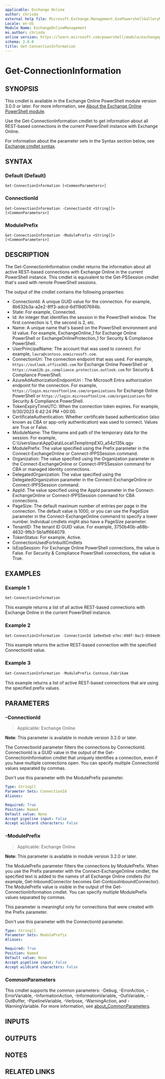 ```yaml
---
applicable: Exchange Online
author: chrisda
external help file: Microsoft.Exchange.Management.ExoPowershellGalleryModule.dll-Help.xml
Locale: en-US
Module Name: ExchangeOnlineManagement
ms.author: chrisda
online version: https://learn.microsoft.com/powershell/module/exchangepowershell/get-connectioninformation
schema: 2.0.0
title: Get-ConnectionInformation
---
```


# Get-ConnectionInformation

## SYNOPSIS
This cmdlet is available in the Exchange Online PowerShell module version 3.0.0 or later. For more information, see [About the Exchange Online PowerShell module](https://aka.ms/exov3-module).

Use the Get-ConnectionInformation cmdlet to get information about all REST-based connections in the current PowerShell instance with Exchange Online.

For information about the parameter sets in the Syntax section below, see [Exchange cmdlet syntax](https://learn.microsoft.com/powershell/exchange/exchange-cmdlet-syntax).

## SYNTAX

### Default (Default)
```
Get-ConnectionInformation [<CommonParameters>]
```

### ConnectionId
```
Get-ConnectionInformation -ConnectionId <String[]> [<CommonParameters>]
```

### ModulePrefix
```
Get-ConnectionInformation -ModulePrefix <String[]> [<CommonParameters>]
```

## DESCRIPTION
The Get-ConnectionInformation cmdlet returns the information about all active REST-based connections with Exchange Online in the current PowerShell instance. This cmdlet is equivalent to the Get-PSSession cmdlet that's used with remote PowerShell sessions.

The output of the cmdlet contains the following properties:

- ConnectionId: A unique GUID value for the connection. For example, 8b632b3a-a2e2-8ff3-adcd-6d119d07694b.
- State: For example, Connected.
- Id: An integer that identifies the session in the PowerShell window. The first connection is 1, the second is 2, etc.
- Name: A unique name that's based on the PowerShell environment and Id value. For example, ExchangeOnline_1 for Exchange Online PowerShell or ExchangeOnlineProtection_1 for Security & Compliance PowerShell.
- UserPrincipalName: The account that was used to connect. For example, `laura@contoso.onmicrosoft.com`.
- ConnectionUri: The connection endpoint that was used. For example, `https://outlook.office365.com` for Exchange Online PowerShell or `https://nam12b.ps.compliance.protection.outlook.com` for Security & Compliance PowerShell.
- AzureAdAuthorizationEndpointUri : The Microsoft Entra authorization endpoint for the connection. For example, `https://login.microsoftonline.com/organizations` for Exchange Online PowerShell or `https://login.microsoftonline.com/organizations` for Security & Compliance PowerShell.
- TokenExpiryTimeUTC: When the connection token expires. For example, 9/30/2023 6:42:24 PM +00:00.
- CertificateAuthentication: Whether certificate based authentication (also known as CBA or app-only authentication) was used to connect. Values are True or False.
- ModuleName: The filename and path of the temporary data for the session. For example, C:\Users\laura\AppData\Local\Temp\tmpEXO_a54z135k.qgv
- ModulePrefix: The value specified using the Prefix parameter in the Connect-ExchangeOnline or Connect-IPPSSession command.
- Organization: The value specified using the Organization parameter in the Connect-ExchangeOnline or Connect-IPPSSession command for CBA or managed identity connections.
- DelegatedOrganization: The value specified using the DelegatedOrganization parameter in the Connect-ExchangeOnline or Connect-IPPSSession command.
- AppId: The value specified using the AppId parameter in the Connect-ExchangeOnline or Connect-IPPSSession command for CBA connections.
- PageSize: The default maximum number of entries per page in the connection. The default value is 1000, or you can use the PageSize parameter in the Connect-ExchangeOnline command to specify a lower number. Individual cmdlets might also have a PageSize parameter.
- TenantID: The tenant ID GUID value. For example, 3750b40b-a68b-4632-9fb3-5b1aff664079.
- TokenStatus: For example, Active.
- ConnectionUsedForInbuiltCmdlets
- IsEopSession: For Exchange Online PowerShell connections, the value is False. For Security & Compliance PowerShell connections, the value is True.

## EXAMPLES

### Example 1
```powershell
Get-ConnectionInformation
```

This example returns a list of all active REST-based connections with Exchange Online in the current PowerShell instance.

### Example 2
```powershell
Get-ConnectionInformation -ConnectionId 1a9e45e8-e7ec-498f-9ac3-0504e987fa85
```

This example returns the active REST-based connection with the specified ConnectionId value.

### Example 3
```powershell
Get-ConnectionInformation -ModulePrefix Contoso,Fabrikam
```

This example returns a list of active REST-based connections that are using the specified prefix values.

## PARAMETERS

### -ConnectionId

> Applicable: Exchange Online

**Note**: This parameter is available in module version 3.2.0 or later.

The ConnectionId parameter filters the connections by ConnectionId. ConnectionId is a GUID value in the output of the Get-ConnectionInformation cmdlet that uniquely identifies a connection, even if you have multiple connections open. You can specify multiple ConnectionId values separated by commas.

Don't use this parameter with the ModulePrefix parameter.

```yaml
Type: String[]
Parameter Sets: ConnectionId
Aliases:

Required: True
Position: Named
Default value: None
Accept pipeline input: False
Accept wildcard characters: False
```

### -ModulePrefix

> Applicable: Exchange Online

**Note**: This parameter is available in module version 3.2.0 or later.

The ModulePrefix parameter filters the connections by ModulePrefix. When you use the Prefix parameter with the Connect-ExchangeOnline cmdlet, the specified text is added to the names of all Exchange Online cmdlets (for example, Get-InboundConnector becomes Get-ContosoInboundConnector). The ModulePrefix value is visible in the output of the Get-ConnectionInformation cmdlet. You can specify multiple ModulePrefix values separated by commas.

This parameter is meaningful only for connections that were created with the Prefix parameter.

Don't use this parameter with the ConnectionId parameter.

```yaml
Type: String[]
Parameter Sets: ModulePrefix
Aliases:

Required: True
Position: Named
Default value: None
Accept pipeline input: False
Accept wildcard characters: False
```

### CommonParameters
This cmdlet supports the common parameters: -Debug, -ErrorAction, -ErrorVariable, -InformationAction, -InformationVariable, -OutVariable, -OutBuffer, -PipelineVariable, -Verbose, -WarningAction, and -WarningVariable. For more information, see [about_CommonParameters](https://go.microsoft.com/fwlink/p/?LinkID=113216).

## INPUTS

## OUTPUTS

## NOTES

## RELATED LINKS
